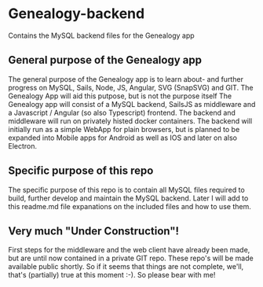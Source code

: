 # Genealogy-backend

Contains the MySQL backend files for the Genealogy app

## General purpose of the Genealogy app

The general purpose of the Genealogy app is to learn about- and further progress on MySQL, Sails, Node, JS, Angular, SVG (SnapSVG) and GIT.
The Genealogy App will aid this putpose, but is not the purpose itself The Genealogy app will consist of a MySQL backend, SailsJS as middleware and a Javascript / Angular (so also Typescript) frontend.
The backend and middleware will run on privately histed docker containers. The backend will initially run as a simple WebApp for plain browsers, but is planned to be expanded into Mobile apps for Android as well as IOS and later on also Electron. 

## Specific purpose of this repo

The specific purpose of this repo is to contain all MySQL files required to build, further develop and maintain the MySQL backend. Later I will add to this readme.md file expanations on the included files and how to use them.

## Very much "Under Construction"!

First steps for the middleware and the web client have already been made, but are until now contained in a private GIT repo. These repo's will be made available public shortly. So if it seems that things are not complete, we'll, that's (partially) true at this moment :-). So please bear with me!
